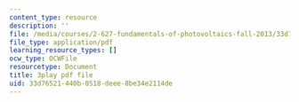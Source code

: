 ```yaml
---
content_type: resource
description: ''
file: /media/courses/2-627-fundamentals-of-photovoltaics-fall-2013/33d76521440b0518deee8be34e2114de_AWU3lTs9KJA.pdf
file_type: application/pdf
learning_resource_types: []
ocw_type: OCWFile
resourcetype: Document
title: 3play pdf file
uid: 33d76521-440b-0518-deee-8be34e2114de
---
```

